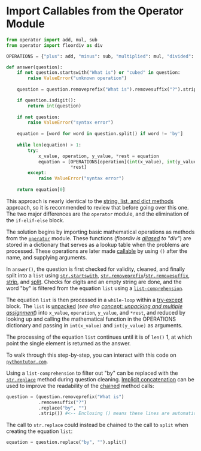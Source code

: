 # Import Callables from the Operator Module


```python
from operator import add, mul, sub
from operator import floordiv as div

OPERATIONS = {"plus": add, "minus": sub, "multiplied": mul, "divided": div}

def answer(question):
    if not question.startswith("What is") or "cubed" in question:
        raise ValueError("unknown operation")
    
    question = question.removeprefix("What is").removesuffix("?").strip()

    if question.isdigit(): 
        return int(question)
    
    if not question: 
        raise ValueError("syntax error")
    
    equation = [word for word in question.split() if word != 'by']
    
    while len(equation) > 1:
        try:
            x_value, operation, y_value, *rest = equation
            equation = [OPERATIONS[operation](int(x_value), int(y_value)),
                        *rest]
        except:
            raise ValueError("syntax error")
    
    return equation[0]
```


This approach is nearly identical to the [string, list, and dict methods][approach-string-list-and-dict-methods] approach, so it is recommended to review that before going over this one.
The two major differences are the `operator` module, and the elimination of the `if-elif-else` block.


The solution begins by importing basic mathematical operations as methods from the [`operator`][operator] module.
These functions (_floordiv is [aliased][aliasing] to "div"_) are stored in a dictionary that serves as a lookup table when the problems are processed.
These operations are later made [callable][callable] by using `()` after the name, and supplying arguments.


In `answer()`, the question is first checked for validity, cleaned, and finally split into a `list` using [`str.startswith`][startswith], [`str.removeprefix`][removeprefix]/[`str.removesuffix`][removesuffix], [strip][strip], and [split][split].
Checks for digits and an empty string are done, and the word "by" is filtered from the equation `list` using a [`list-comprehension`][list-comprehension].


The equation `list` is then processed in a `while-loop` within a [try-except][handling-exceptions] block.
The `list` is [unpacked][unpacking] (_see also  [concept: unpacking and multiple assignment](/tracks/python/concepts/unpacking-and-multiple-assignment)_) into `x_value`, `operation`, `y_value`, and `*rest`, and reduced by looking up and calling the mathematical function in the OPERATIONS dictionary and passing in `int(x_value)` and `int(y_value)` as arguments.


The processing of the equation `list` continues until it is of `len()` 1, at which point the single element is returned as the answer.


To walk through this step-by-step, you can interact with this code on [`pythontutor.com`][pythontutor].


Using a `list-comprehension` to filter out "by" can be replaced with the [`str.replace`][str-replace] method during question cleaning.
[Implicit concatenation][implicit-concatenation] can be used to improve the readability of the [chained][chaining-method-calls] method calls:


```python
question = (question.removeprefix("What is")
            .removesuffix("?")
            .replace("by", "")
            .strip()) #<-- Enclosing () means these lines are automatically joined by the interpreter.
```


The call to `str.replace` could instead be chained to the call to `split` when creating the equation `list`:


```python
equation = question.replace("by", "").split()
```

[aliasing]: https://mimo.org/glossary/python
[approach-string-list-and-dict-methods]: https://exercise.org/tracks/python/exercises/wordy/approaches/string-list-and-dict-methods
[callable]: https://treyhunner.com/2019/04/is-it-a-class-or-a-function-its-a-callable/
[chaining-method-calls]: https://nikhilakki.in/understanding-method-chaining-in-python
[handling-exceptions]: https://docs.python.org/3.11/tutorial/errors.html#handling-exceptions
[implicit-concatenation]: https://docs.python.org/3/reference/lexical_analysis.html#implicit-line-joining
[list-comprehension]: https://docs.python.org/3/tutorial/datastructures.html#list-comprehensions
[operator]: https://docs.python.org/3/library/operator.html#module-operator
[pythontutor]: https://pythontutor.com/render.html#code=from%20operator%20import%20add,%20mul,%20sub%0Afrom%20operator%20import%20floordiv%20as%20div%0A%0AOPERATIONS%20%3D%20%7B%22plus%22%3A%20add,%20%22minus%22%3A%20sub,%20%22multiplied%22%3A%20mul,%20%22divided%22%3A%20div%7D%0A%0Adef%20answer%28question%29%3A%0A%20%20%20%20if%20not%20question.startswith%28%22What%20is%22%29%20or%20%22cubed%22%20in%20question%3A%0A%20%20%20%20%20%20%20%20raise%20ValueError%28%22unknown%20operation%22%29%0A%20%20%20%20%0A%20%20%20%20question%20%3D%20question.removeprefix%28%22What%20is%22%29.removesuffix%28%22%3F%22%29.strip%28%29%0A%0A%20%20%20%20if%20question.isdigit%28%29%3A%20%0A%20%20%20%20%20%20%20%20return%20int%28question%29%0A%20%20%20%20%0A%20%20%20%20if%20not%20question%3A%20%0A%20%20%20%20%20%20%20%20raise%20ValueError%28%22syntax%20error%22%29%0A%20%20%20%20%0A%20%20%20%20equation%20%3D%20%5Bword%20for%20word%20in%20question.split%28%29%20if%20word%20!%3D%20'by'%5D%0A%20%20%20%20%0A%20%20%20%20while%20len%28equation%29%20%3E%201%3A%0A%20%20%20%20%20%20%20%20try%3A%0A%20%20%20%20%20%20%20%20%20%20%20%20x_value,%20operation,%20y_value,%20*rest%20%3D%20equation%0A%20%20%20%20%20%20%20%20%20%20%20%20equation%20%3D%20%5BOPERATIONS%5Boperation%5D%28int%28x_value%29,%20int%28y_value%29%29,%0A%20%20%20%20%20%20%20%20%20%20%20%20%20%20%20%20%20%20%20%20%20%20%20%20*rest%5D%0A%20%20%20%20%20%20%20%20except%3A%0A%20%20%20%20%20%20%20%20%20%20%20%20raise%20ValueError%28%22syntax%20error%22%29%0A%20%20%20%20%0A%20%20%20%20return%20equation%5B0%5D%0A%20%20%20%20%0Aprint%28answer%28%22What%20is%202%20plus%202%20plus%203%3F%22%29%29&cumulative=false&curInstr=0&heapPrimitives=nevernest&mode=display&origin=opt-frontend.js&py=311&rawInputLstJSON=%5B%5D&textReferences=false
[removeprefix]: https://docs.python.org/3.9/library/stdtypes.html#str.removeprefix
[removesuffix]: https://docs.python.org/3.9/library/stdtypes.html#str.removesuffix
[split]: https://docs.python.org/3.9/library/stdtypes.html#str.split
[startswith]: https://docs.python.org/3.9/library/stdtypes.html#str.startswith
[str-replace]: https://docs.python.org/3/library/stdtypes.html#str.replace
[strip]: https://docs.python.org/3.9/library/stdtypes.html#str.strip
[unpacking]: https://treyhunner.com/2018/10/asterisks-in-python-what-they-are-and-how-to-use-them/